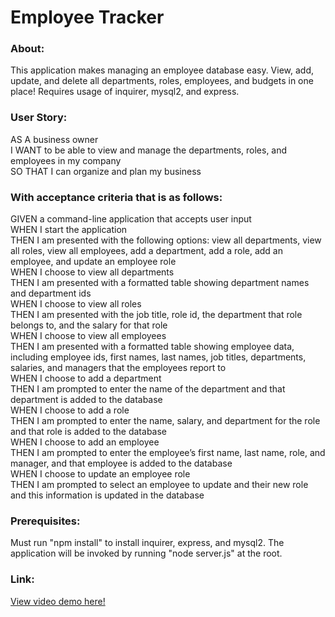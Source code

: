 # Employee Tracker

### About:
This application makes managing an employee database easy. View, add, update, and delete all departments, roles, employees, and budgets in one place! Requires usage of inquirer, mysql2, and express.

### User Story:
AS A business owner<br>
I WANT to be able to view and manage the departments, roles, and employees in my company<br>
SO THAT I can organize and plan my business<br>

### With acceptance criteria that is as follows: 
GIVEN a command-line application that accepts user input<br>
WHEN I start the application<br>
THEN I am presented with the following options: view all departments, view all roles, view all employees, add a department, add a role, add an employee, and update an employee role<br>
WHEN I choose to view all departments<br>
THEN I am presented with a formatted table showing department names and department ids<br>
WHEN I choose to view all roles<br>
THEN I am presented with the job title, role id, the department that role belongs to, and the salary for that role<br>
WHEN I choose to view all employees<br>
THEN I am presented with a formatted table showing employee data, including employee ids, first names, last names, job titles, departments, salaries, and managers that the employees report to<br>
WHEN I choose to add a department<br>
THEN I am prompted to enter the name of the department and that department is added to the database<br>
WHEN I choose to add a role<br>
THEN I am prompted to enter the name, salary, and department for the role and that role is added to the database<br>
WHEN I choose to add an employee<br>
THEN I am prompted to enter the employee’s first name, last name, role, and manager, and that employee is added to the database<br>
WHEN I choose to update an employee role<br>
THEN I am prompted to select an employee to update and their new role and this information is updated in the database<br>


### Prerequisites:
Must run "npm install" to install inquirer, express, and mysql2.
The application will be invoked by running "node server.js" at the root.

### Link:
[View video demo here!](https://drive.google.com/file/d/1HfV5cp00CQqI473w4gPIgAs8LwkkXDKd/view)
